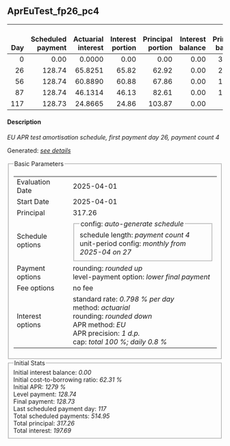 <h2>AprEuTest_fp26_pc4</h2>
<table>
    <thead style="vertical-align: bottom;">
        <th style="text-align: right;">Day</th>
        <th style="text-align: right;">Scheduled payment</th>
        <th style="text-align: right;">Actuarial interest</th>
        <th style="text-align: right;">Interest portion</th>
        <th style="text-align: right;">Principal portion</th>
        <th style="text-align: right;">Interest balance</th>
        <th style="text-align: right;">Principal balance</th>
        <th style="text-align: right;">Total actuarial interest</th>
        <th style="text-align: right;">Total interest</th>
        <th style="text-align: right;">Total principal</th>
    </thead>
    <tr style="text-align: right;">
        <td class="ci00">0</td>
        <td class="ci01" style="white-space: nowrap;">0.00</td>
        <td class="ci02">0.0000</td>
        <td class="ci03">0.00</td>
        <td class="ci04">0.00</td>
        <td class="ci05">0.00</td>
        <td class="ci06">317.26</td>
        <td class="ci07">0.0000</td>
        <td class="ci08">0.00</td>
        <td class="ci09">0.00</td>
    </tr>
    <tr style="text-align: right;">
        <td class="ci00">26</td>
        <td class="ci01" style="white-space: nowrap;">128.74</td>
        <td class="ci02">65.8251</td>
        <td class="ci03">65.82</td>
        <td class="ci04">62.92</td>
        <td class="ci05">0.00</td>
        <td class="ci06">254.34</td>
        <td class="ci07">65.8251</td>
        <td class="ci08">65.82</td>
        <td class="ci09">62.92</td>
    </tr>
    <tr style="text-align: right;">
        <td class="ci00">56</td>
        <td class="ci01" style="white-space: nowrap;">128.74</td>
        <td class="ci02">60.8890</td>
        <td class="ci03">60.88</td>
        <td class="ci04">67.86</td>
        <td class="ci05">0.00</td>
        <td class="ci06">186.48</td>
        <td class="ci07">126.7141</td>
        <td class="ci08">126.70</td>
        <td class="ci09">130.78</td>
    </tr>
    <tr style="text-align: right;">
        <td class="ci00">87</td>
        <td class="ci01" style="white-space: nowrap;">128.74</td>
        <td class="ci02">46.1314</td>
        <td class="ci03">46.13</td>
        <td class="ci04">82.61</td>
        <td class="ci05">0.00</td>
        <td class="ci06">103.87</td>
        <td class="ci07">172.8455</td>
        <td class="ci08">172.83</td>
        <td class="ci09">213.39</td>
    </tr>
    <tr style="text-align: right;">
        <td class="ci00">117</td>
        <td class="ci01" style="white-space: nowrap;">128.73</td>
        <td class="ci02">24.8665</td>
        <td class="ci03">24.86</td>
        <td class="ci04">103.87</td>
        <td class="ci05">0.00</td>
        <td class="ci06">0.00</td>
        <td class="ci07">197.7120</td>
        <td class="ci08">197.69</td>
        <td class="ci09">317.26</td>
    </tr>
</table>
<h4>Description</h4>
<p><i>EU APR test amortisation schedule, first payment day 26, payment count 4</i></p>
<p>Generated: <i><a href="../GeneratedDate.html">see details</a></i></p>
<fieldset><legend>Basic Parameters</legend>
<table>
    <tr>
        <td>Evaluation Date</td>
        <td>2025-04-01</td>
    </tr>
    <tr>
        <td>Start Date</td>
        <td>2025-04-01</td>
    </tr>
    <tr>
        <td>Principal</td>
        <td>317.26</td>
    </tr>
    <tr>
        <td>Schedule options</td>
        <td>
            <fieldset>
                <legend>config: <i>auto-generate schedule</i></legend>
                <div>schedule length: <i><i>payment count</i> 4</i></div>
                <div>unit-period config: <i>monthly from 2025-04 on 27</i></div>
            </fieldset>
        </td>
    </tr>
    <tr>
        <td>Payment options</td>
        <td>
            <div>
                <div>rounding: <i>rounded up</i></div>
                <div>level-payment option: <i>lower&nbsp;final&nbsp;payment</i></div>
            </div>
        </td>
    </tr>
    <tr>
        <td>Fee options</td>
        <td>no fee
        </td>
    </tr>
    <tr>
        <td>Interest options</td>
        <td>
            <div>
                <div>standard rate: <i>0.798 % per day</i></div>
                <div>method: <i>actuarial</i></div>
                <div>rounding: <i>rounded down</i></div>
                <div>APR method: <i>EU</i></div>
                <div>APR precision: <i>1 d.p.</i></div>
                <div>cap: <i>total 100 %; daily 0.8 %</div>
            </div>
        </td>
    </tr>
</table></fieldset>
<fieldset><legend>Initial Stats</legend>
<div>
    <div>Initial interest balance: <i>0.00</i></div>
    <div>Initial cost-to-borrowing ratio: <i>62.31 %</i></div>
    <div>Initial APR: <i>1279 %</i></div>
    <div>Level payment: <i>128.74</i></div>
    <div>Final payment: <i>128.73</i></div>
    <div>Last scheduled payment day: <i>117</i></div>
    <div>Total scheduled payments: <i>514.95</i></div>
    <div>Total principal: <i>317.26</i></div>
    <div>Total interest: <i>197.69</i></div>
</div></fieldset>